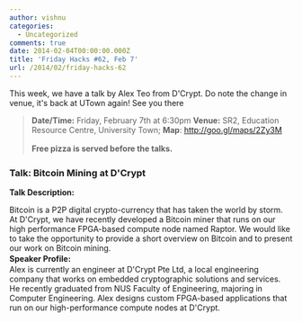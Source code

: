 ```yaml
---
author: vishnu
categories:
  - Uncategorized
comments: true
date: 2014-02-04T00:00:00.000Z
title: 'Friday Hacks #62, Feb 7'
url: /2014/02/friday-hacks-62
---
```


This week, we have a talk by Alex Teo from D'Crypt. Do note the change in venue, it's back at UTown again! See you there
<blockquote><strong>Date/Time:</strong> Friday, February 7th at 6:30pm
<strong>Venue:</strong> SR2, Education Resource Centre, University Town; <strong>Map</strong>: <a href="http://goo.gl/maps/2Zy3M">http://goo.gl/maps/2Zy3M</a>

<strong style="line-height: 1.5em;">Free pizza is served before the talks.</strong></blockquote>
<h3>Talk: Bitcoin Mining at D'Crypt</h3>
<div>

<strong>Talk Description:</strong>
<div>Bitcoin is a P2P digital crypto-currency that has taken the world by storm. At D'Crypt, we have recently developed a Bitcoin miner that runs on our high performance FPGA-based compute node named Raptor. We would like to take the opportunity to provide a short overview on Bitcoin and to present our work on Bitcoin mining.</div>
<strong style="line-height: 1.5em;">Speaker Profile:</strong><strong></strong>
<div>Alex is currently an engineer at D'Crypt Pte Ltd, a local engineering company that works on embedded cryptographic solutions and services. He recently graduated from NUS Faculty of Engineering, majoring in Computer Engineering. Alex designs custom FPGA-based applications that run on our high-performance compute nodes at D'Crypt.</div>
